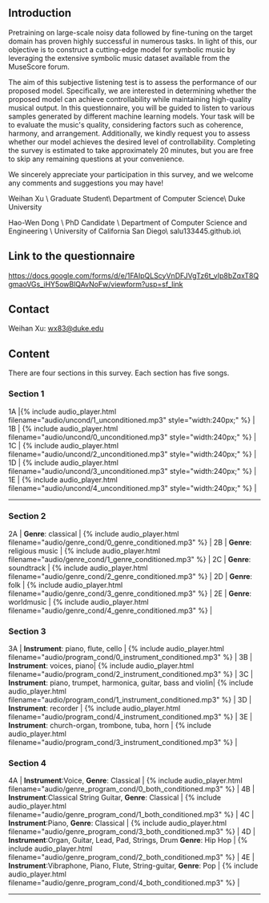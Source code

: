 
## Introduction
Pretraining on large-scale noisy data followed by fine-tuning on the target domain has proven highly successful in numerous tasks. In light of this, our objective is to construct a cutting-edge model for symbolic music by leveraging the extensive symbolic music dataset available from the MuseScore forum.

The aim of this subjective listening test is to assess the performance of our proposed model. Specifically, we are interested in determining whether the proposed model can achieve controllability while maintaining high-quality musical output. In this questionnaire, you will be guided to listen to various samples generated by different machine learning models. Your task will be to evaluate the music's quality, considering factors such as coherence, harmony, and arrangement. Additionally, we kindly request you to assess whether our model achieves the desired level of controllability. Completing the survey is estimated to take approximately 20 minutes, but you are free to skip any remaining questions at your convenience.

We sincerely appreciate your participation in this survey, and we welcome any comments and suggestions you may have!

Weihan Xu \\
Graduate Student\\
Department of Computer Science\\
Duke University

Hao-Wen Dong \\
PhD Candidate \\
Department of Computer Science and Engineering \\
University of California San Diego\\
salu133445.github.io\\

## Link to the questionnaire
<https://docs.google.com/forms/d/e/1FAIpQLScyVnDFJVgTz6t_vIp8bZqxT8QgmaoVGs_iHY5owBlQAvNoFw/viewform?usp=sf_link>

## Contact
Weihan Xu: wx83@duke.edu
## Content

There are four sections in this survey. Each section has five songs.



### Section 1 

<div class="table-wrapper" markdown="block">
1A |{% include audio_player.html filename="audio/uncond/1_unconditioned.mp3" style="width:240px;" %} | 
1B | {% include audio_player.html filename="audio/uncond/0_unconditioned.mp3" style="width:240px;" %} | 
1C | {% include audio_player.html filename="audio/uncond/2_unconditioned.mp3" style="width:240px;" %} | 
1D | {% include audio_player.html filename="audio/uncond/3_unconditioned.mp3" style="width:240px;" %} | 
1E | {% include audio_player.html filename="audio/uncond/4_unconditioned.mp3" style="width:240px;" %} |

</div>

---

### Section 2

<div class="table-wrapper" markdown="block">

2A | __Genre__: classical | {% include audio_player.html filename="audio/genre_cond/0_genre_conditioned.mp3" %} |
2B | __Genre__: religious music | {% include audio_player.html filename="audio/genre_cond/1_genre_conditioned.mp3" %} |
2C | __Genre__: soundtrack | {% include audio_player.html filename="audio/genre_cond/2_genre_conditioned.mp3" %} |
2D | __Genre__: folk | {% include audio_player.html filename="audio/genre_cond/3_genre_conditioned.mp3" %} |
2E | __Genre__: worldmusic | {% include audio_player.html filename="audio/genre_cond/4_genre_conditioned.mp3" %} |



</div>

### Section 3



<div class="table-wrapper" markdown="block">

3A | __Instrument__: piano, flute, cello | {% include audio_player.html filename="audio/program_cond/0_instrument_conditioned.mp3" %} |
3B | __Instrument__: voices, piano| {% include audio_player.html filename="audio/program_cond/2_instrument_conditioned.mp3" %} |
3C | __Instrument__: piano, trumpet, harmonica, guitar, bass and violin| {% include audio_player.html filename="audio/program_cond/1_instrument_conditioned.mp3" %} |
3D | __Instrument__: recorder | {% include audio_player.html filename="audio/program_cond/4_instrument_conditioned.mp3" %} |
3E | __Instrument__: church-organ, trombone, tuba, horn | {% include audio_player.html filename="audio/program_cond/3_instrument_conditioned.mp3" %} |

</div>

### Section 4


<div class="table-wrapper" markdown="block">

4A | __Instrument__:Voice, __Genre__: Classical | {% include audio_player.html filename="audio/genre_program_cond/0_both_conditioned.mp3" %} |
4B | __Instrument__:Classical String Guitar, __Genre__: Classical | {% include audio_player.html filename="audio/genre_program_cond/1_both_conditioned.mp3" %} |
4C | __Instrument__:Piano, __Genre__: Classical | {% include audio_player.html filename="audio/genre_program_cond/3_both_conditioned.mp3" %} |
4D | __Instrument__:Organ, Guitar, Lead, Pad, Strings, Drum __Genre__: Hip Hop | {% include audio_player.html filename="audio/genre_program_cond/2_both_conditioned.mp3" %} |
4E | __Instrument__:Vibraphone, Piano, Flute, String-guitar, __Genre__: Pop | {% include audio_player.html filename="audio/genre_program_cond/4_both_conditioned.mp3" %} |

</div>

---


